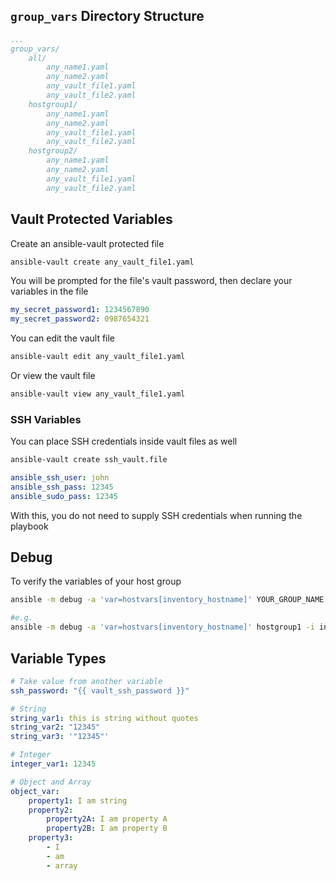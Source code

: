 ## `group_vars` Directory Structure
```yaml
...
group_vars/
    all/
        any_name1.yaml
        any_name2.yaml
        any_vault_file1.yaml
        any_vault_file2.yaml
    hostgroup1/
        any_name1.yaml
        any_name2.yaml
        any_vault_file1.yaml
        any_vault_file2.yaml
    hostgroup2/
        any_name1.yaml
        any_name2.yaml
        any_vault_file1.yaml
        any_vault_file2.yaml
```

## Vault Protected Variables
Create an ansible-vault protected file
```bash
ansible-vault create any_vault_file1.yaml
```
You will be prompted for the file's vault password, then declare your variables in the file
```yaml
my_secret_password1: 1234567890
my_secret_password2: 0987654321
```
You can edit the vault file
```bash
ansible-vault edit any_vault_file1.yaml
```
Or view the vault file
```bash
ansible-vault view any_vault_file1.yaml
```

### SSH Variables
You can place SSH credentials inside vault files as well
```bash
ansible-vault create ssh_vault.file
```
```yaml
ansible_ssh_user: john
ansible_ssh_pass: 12345
ansible_sudo_pass: 12345
```
With this, you do not need to supply SSH credentials when running the playbook

## Debug
To verify the variables of your host group
```bash
ansible -m debug -a 'var=hostvars[inventory_hostname]' YOUR_GROUP_NAME -i inventory.yaml --ask-vault-pass -k

#e.g.
ansible -m debug -a 'var=hostvars[inventory_hostname]' hostgroup1 -i inventory.yaml --ask-vault-pass -k
```

## Variable Types
```yaml
# Take value from another variable
ssh_password: "{{ vault_ssh_password }}"

# String 
string_var1: this is string without quotes
string_var2: "12345"
string_var3: '"12345"'

# Integer
integer_var1: 12345

# Object and Array 
object_var:
    property1: I am string
    property2:
        property2A: I am property A
        property2B: I am property B
    property3:
        - I
        - am
        - array
```
